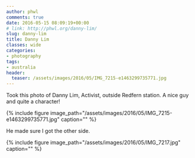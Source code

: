 ```yaml
---
author: phwl
comments: true
date: 2016-05-15 08:09:19+00:00
# link: http://phwl.org/danny-lim/
slug: danny-lim
title: Danny Lim
classes: wide
categories:
- photography
tags:
- australia
header:
  teaser: /assets/images/2016/05/IMG_7215-e1463299735771.jpg
---
```


Took this photo of Danny Lim, Activist, outside Redfern station. A nice guy and quite a character!

{% include figure image_path="/assets/images/2016/05/IMG_7215-e1463299735771.jpg" caption="" %}

<!-- more -->

He made sure I got the other side.

{% include figure image_path="/assets/images/2016/05/IMG_7217.jpg" caption="" %}
